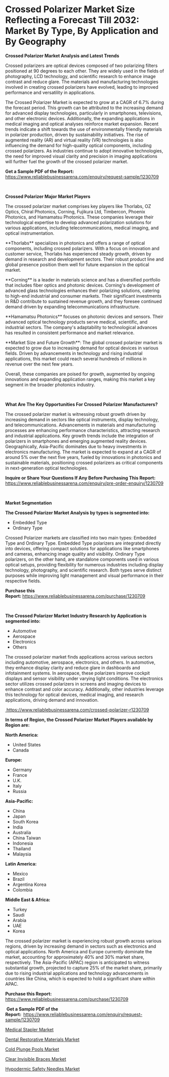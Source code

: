 <p><h1>Crossed Polarizer Market Size Reflecting a Forecast Till 2032: Market By Type, By Application and By Geography</h1></p><p><strong>Crossed Polarizer Market Analysis and Latest Trends</strong></p>
<p><p>Crossed polarizers are optical devices composed of two polarizing filters positioned at 90 degrees to each other. They are widely used in the fields of photography, LCD technology, and scientific research to enhance image contrast and reduce glare. The materials and manufacturing technologies involved in creating crossed polarizers have evolved, leading to improved performance and versatility in applications.</p><p>The Crossed Polarizer Market is expected to grow at a CAGR of 6.7% during the forecast period. This growth can be attributed to the increasing demand for advanced display technologies, particularly in smartphones, televisions, and other electronic devices. Additionally, the expanding applications in medical imaging and optical analyses reinforce market expansion. Recent trends indicate a shift towards the use of environmentally friendly materials in polarizer production, driven by sustainability initiatives. The rise of augmented reality (AR) and virtual reality (VR) technologies is also influencing the demand for high-quality optical components, including crossed polarizers. As industries continue to adopt innovative technologies, the need for improved visual clarity and precision in imaging applications will further fuel the growth of the crossed polarizer market.</p></p>
<p><strong>Get a Sample PDF of the Report:&nbsp;</strong> <a href="https://www.reliablebusinessarena.com/enquiry/request-sample/1230709?utm_campaign=2195&utm_medium=2&utm_source=Github&utm_content=ia&utm_term=09042025&utm_id=crossed-polarizer">https://www.reliablebusinessarena.com/enquiry/request-sample/1230709</a></p>
<p>&nbsp;</p>
<p><strong>Crossed Polarizer Major Market Players</strong></p>
<p><p>The crossed polarizer market comprises key players like Thorlabs, OZ Optics, Chiral Photonics, Corning, Fujikura Ltd, Timbercon, Phoenix Photonics, and Hamamatsu Photonics. These companies leverage their technological expertise to develop advanced polarization solutions for various applications, including telecommunications, medical imaging, and optical instrumentation.</p><p>**Thorlabs** specializes in photonics and offers a range of optical components, including crossed polarizers. With a focus on innovation and customer service, Thorlabs has experienced steady growth, driven by demand in research and development sectors. Their robust product line and global presence position them well for future expansion in the optical market.</p><p>**Corning** is a leader in materials science and has a diversified portfolio that includes fiber optics and photonic devices. Corning's development of advanced glass technologies enhances their polarizing solutions, catering to high-end industrial and consumer markets. Their significant investments in R&D contribute to sustained revenue growth, and they foresee continued demand driven by expanding telecommunications infrastructure.</p><p>**Hamamatsu Photonics** focuses on photonic devices and sensors. Their advanced optical technology products serve medical, scientific, and industrial sectors. The company's adaptability to technological advances has resulted in consistent performance and market relevance. </p><p>**Market Size and Future Growth**: The global crossed polarizer market is expected to grow due to increasing demand for optical devices in various fields. Driven by advancements in technology and rising industrial applications, this market could reach several hundreds of millions in revenue over the next few years.</p><p>Overall, these companies are poised for growth, augmented by ongoing innovations and expanding application ranges, making this market a key segment in the broader photonics industry.</p></p>
<p>&nbsp;</p>
<p><strong>What Are The Key Opportunities For Crossed Polarizer Manufacturers?</strong></p>
<p><p>The crossed polarizer market is witnessing robust growth driven by increasing demand in sectors like optical instruments, display technology, and telecommunications. Advancements in materials and manufacturing processes are enhancing performance characteristics, attracting research and industrial applications. Key growth trends include the integration of polarizers in smartphones and emerging augmented reality devices. Geographically, Asia-Pacific dominates due to heavy investments in electronics manufacturing. The market is expected to expand at a CAGR of around 5% over the next five years, fueled by innovations in photonics and sustainable materials, positioning crossed polarizers as critical components in next-generation optical technologies.</p></p>
<p><strong>Inquire or Share Your Questions If Any Before Purchasing This Report:</strong> <a href="https://www.reliablebusinessarena.com/enquiry/pre-order-enquiry/1230709?utm_campaign=2195&utm_medium=2&utm_source=Github&utm_content=ia&utm_term=09042025&utm_id=crossed-polarizer">https://www.reliablebusinessarena.com/enquiry/pre-order-enquiry/1230709</a></p>
<p>&nbsp;</p>
<p><strong>Market Segmentation</strong></p>
<p><strong>The Crossed Polarizer Market Analysis by types is segmented into:</strong></p>
<p><ul><li>Embedded Type</li><li>Ordinary Type</li></ul></p>
<p><p>Crossed Polarizer markets are classified into two main types: Embedded Type and Ordinary Type. Embedded Type polarizers are integrated directly into devices, offering compact solutions for applications like smartphones and cameras, enhancing image quality and visibility. Ordinary Type polarizers, on the other hand, are standalone components used in various optical setups, providing flexibility for numerous industries including display technology, photography, and scientific research. Both types serve distinct purposes while improving light management and visual performance in their respective fields.</p></p>
<p><strong>Purchase this Report:&nbsp;</strong><a href="https://www.reliablebusinessarena.com/purchase/1230709?utm_campaign=2195&utm_medium=2&utm_source=Github&utm_content=ia&utm_term=09042025&utm_id=crossed-polarizer">https://www.reliablebusinessarena.com/purchase/1230709</a></p>
<p>&nbsp;</p>
<p><strong>The Crossed Polarizer Market Industry Research by Application is segmented into:</strong></p>
<p><ul><li>Automotive</li><li>Aerospace</li><li>Electronics</li><li>Others</li></ul></p>
<p><p>The crossed polarizer market finds applications across various sectors including automotive, aerospace, electronics, and others. In automotive, they enhance display clarity and reduce glare in dashboards and infotainment systems. In aerospace, these polarizers improve cockpit displays and sensor visibility under varying light conditions. The electronics sector utilizes crossed polarizers in screens and imaging devices to enhance contrast and color accuracy. Additionally, other industries leverage this technology for optical devices, medical imaging, and research applications, driving demand and innovation.</p></p>
<p><a href="https://www.reliablebusinessarena.com/crossed-polarizer-r1230709?utm_campaign=2195&utm_medium=2&utm_source=Github&utm_content=ia&utm_term=09042025&utm_id=crossed-polarizer">&nbsp;https://www.reliablebusinessarena.com/crossed-polarizer-r1230709</a></p>
<p><strong>In terms of Region, the Crossed Polarizer Market Players available by Region are:</strong></p>
<p>
    <p> <strong> North America: </strong>
        <ul>
            <li>United States</li>
            <li>Canada</li>
        </ul>
        </p> 
    <p> <strong> Europe: </strong>
        <ul>
            <li>Germany</li>
            <li>France</li>
            <li>U.K.</li>
            <li>Italy</li>
            <li>Russia</li>
        </ul>
        </p> 
    <p> <strong> Asia-Pacific: </strong>
        <ul>
            <li>China</li>
            <li>Japan</li>
            <li>South Korea</li>
            <li>India</li>
            <li>Australia</li>
            <li>China Taiwan</li>
            <li>Indonesia</li>
            <li>Thailand</li>
            <li>Malaysia</li>
        </ul>
        </p> 
    <p> <strong> Latin America: </strong>
        <ul>
            <li>Mexico</li>
            <li>Brazil</li>
            <li>Argentina Korea</li>
            <li>Colombia</li>
        </ul>
        </p> 
    <p> <strong> Middle East & Africa: </strong>
        <ul>
            <li>Turkey</li>
            <li>Saudi</li>
            <li>Arabia</li>
            <li>UAE</li>
            <li>Korea</li>
        </ul>
    </p>
    </p>
<p><p>The crossed polarizer market is experiencing robust growth across various regions, driven by increasing demand in sectors such as electronics and optical applications. North America and Europe currently dominate the market, accounting for approximately 40% and 30% market share, respectively. The Asia-Pacific (APAC) region is anticipated to witness substantial growth, projected to capture 25% of the market share, primarily due to rising industrial applications and technology advancements in countries like China, which is expected to hold a significant share within APAC.</p></p>
<p><strong>Purchase this Report: </strong><a href="https://www.reliablebusinessarena.com/purchase/1230709?utm_campaign=2195&utm_medium=2&utm_source=Github&utm_content=ia&utm_term=09042025&utm_id=crossed-polarizer">https://www.reliablebusinessarena.com/purchase/1230709</a></p>
<p>&nbsp;<strong>Get a Sample PDF of the Report:&nbsp;&nbsp;</strong><a href="https://www.reliablebusinessarena.com/enquiry/request-sample/1230709?utm_campaign=2195&utm_medium=2&utm_source=Github&utm_content=ia&utm_term=09042025&utm_id=crossed-polarizer">https://www.reliablebusinessarena.com/enquiry/request-sample/1230709</a></p>
<p><strong></strong></p>
<p><p><a href="https://www.linkedin.com/pulse/strategic-roadmap-success-global-medical-stapler-market-analysis-tv46c?utm_campaign=2195&utm_medium=2&utm_source=Github&utm_content=ia&utm_term=09042025&utm_id=crossed-polarizer">Medical Stapler Market</a></p><p><a href="https://www.linkedin.com/pulse/comprehensive-evaluation-sustainability-dental-restorative-materials-no8fc?utm_campaign=2195&utm_medium=2&utm_source=Github&utm_content=ia&utm_term=09042025&utm_id=crossed-polarizer">Dental Restorative Materials Market</a></p><p><a href="https://www.linkedin.com/pulse/global-cold-plunge-pools-markets-impressive-current-size-poised-jzz4c?utm_campaign=2195&utm_medium=2&utm_source=Github&utm_content=ia&utm_term=09042025&utm_id=crossed-polarizer">Cold Plunge Pools Market</a></p><p><a href="https://www.linkedin.com/pulse/global-clear-invisible-braces-101-cagr-forecast-2025--z9ymc?utm_campaign=2195&utm_medium=2&utm_source=Github&utm_content=ia&utm_term=09042025&utm_id=crossed-polarizer">Clear Invisible Braces Market</a></p><p><a href="https://www.linkedin.com/pulse/hypodermic-safety-needles-market-analysis-report-provides-dpwbc?utm_campaign=2195&utm_medium=2&utm_source=Github&utm_content=ia&utm_term=09042025&utm_id=crossed-polarizer">Hypodermic Safety Needles Market</a></p></p>